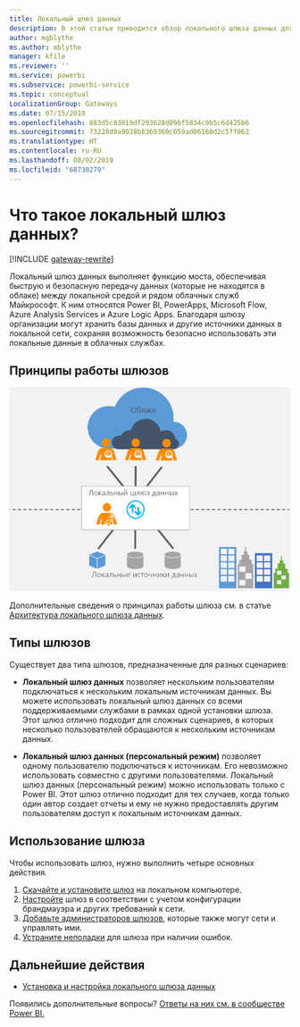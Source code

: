 ```yaml
---
title: Локальный шлюз данных
description: В этой статье приводится обзор локального шлюза данных для Power BI. С его помощью можно работать с источниками данных DirectQuery. Кроме того, этот шлюз можно использовать для обновления облачных наборов данных с локальными данными.
author: mgblythe
ms.author: mblythe
manager: kfile
ms.reviewer: ''
ms.service: powerbi
ms.subservice: powerbi-service
ms.topic: conceptual
LocalizationGroup: Gateways
ms.date: 07/15/2019
ms.openlocfilehash: 883d5c83019df293628d096f5834c9b5c6d425b6
ms.sourcegitcommit: 73228d0a9038b8369369c059ad06168d2c5ff062
ms.translationtype: HT
ms.contentlocale: ru-RU
ms.lasthandoff: 08/02/2019
ms.locfileid: "68730279"
---
```

# <a name="what-is-an-on-premises-data-gateway"></a>Что такое локальный шлюз данных?

[!INCLUDE [gateway-rewrite](includes/gateway-rewrite.md)]

Локальный шлюз данных выполняет функцию моста, обеспечивая быструю и безопасную передачу данных (которые не находятся в облаке) между локальной средой и рядом облачных служб Майкрософт. К ним относятся Power BI, PowerApps, Microsoft Flow, Azure Analysis Services и Azure Logic Apps. Благодаря шлюзу организации могут хранить базы данных и другие источники данных в локальной сети, сохраняя возможность безопасно использовать эти локальные данные в облачных службах.

## <a name="how-the-gateway-works"></a>Принципы работы шлюзов

![Обзор шлюза](media/service-gateway-onprem/on-premises-data-gateway.png)

Дополнительные сведения о принципах работы шлюза см. в статье [Архитектура локального шлюза данных](/data-integration/gateway/service-gateway-onprem-indepth).

## <a name="types-of-gateways"></a>Типы шлюзов

Существует два типа шлюзов, предназначенные для разных сценариев:

* **Локальный шлюз данных** позволяет нескольким пользователям подключаться к нескольким локальным источникам данных. Вы можете использовать локальный шлюз данных со всеми поддерживаемыми службами в рамках одной установки шлюза. Этот шлюз отлично подходит для сложных сценариев, в которых несколько пользователей обращаются к нескольким источникам данных.

* **Локальный шлюз данных (персональный режим)** позволяет одному пользователю подключаться к источникам. Его невозможно использовать совместно с другими пользователями. Локальный шлюз данных (персональный режим) можно использовать только с Power BI. Этот шлюз отлично подходит для тех случаев, когда только один автор создает отчеты и ему не нужно предоставлять другим пользователям доступ к локальным источникам данных.

## <a name="use-a-gateway"></a>Использование шлюза

Чтобы использовать шлюз, нужно выполнить четыре основных действия.

1. [Скачайте и установите шлюз](/data-integration/gateway/service-gateway-install) на локальном компьютере.
2. [Настройте](/data-integration/gateway/service-gateway-app) шлюз в соответствии с учетом конфигурации брандмауэра и других требований к сети.
3. [Добавьте администраторов шлюзов](/data-integration/gateway/service-gateway-manage), которые также могут сети и управлять ими.
4. [Устраните неполадки](service-gateway-onprem-tshoot.md) для шлюза при наличии ошибок.

## <a name="next-steps"></a>Дальнейшие действия

* [Установка и настройка локального шлюза данных](/data-integration/gateway/service-gateway-install)


Появились дополнительные вопросы? [Ответы на них см. в сообществе Power BI.](http://community.powerbi.com/)
